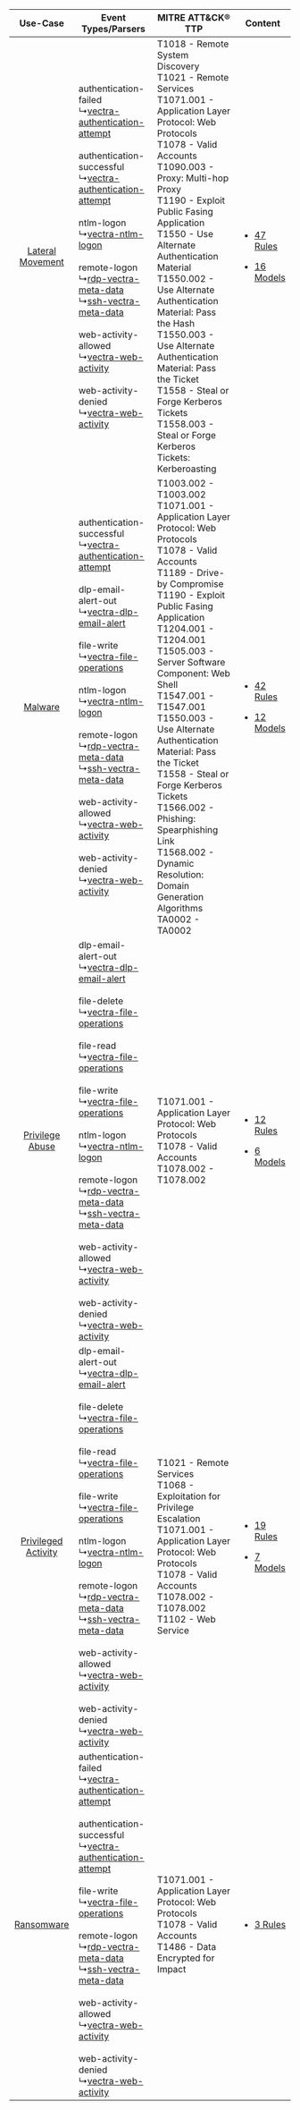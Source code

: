 |    Use-Case    | Event Types/Parsers    | MITRE ATT&CK® TTP    | Content    |
|:----:| ---- | ---- | ---- |
|    [Lateral Movement](../../../UseCases/uc_lateral_movement.md)    |  authentication-failed<br> ↳[vectra-authentication-attempt](Ps/pC_vectraauthenticationattempt.md)<br><br> authentication-successful<br> ↳[vectra-authentication-attempt](Ps/pC_vectraauthenticationattempt.md)<br><br> ntlm-logon<br> ↳[vectra-ntlm-logon](Ps/pC_vectrantlmlogon.md)<br><br> remote-logon<br> ↳[rdp-vectra-meta-data](Ps/pC_rdpvectrametadata.md)<br> ↳[ssh-vectra-meta-data](Ps/pC_sshvectrametadata.md)<br><br> web-activity-allowed<br> ↳[vectra-web-activity](Ps/pC_vectrawebactivity.md)<br><br> web-activity-denied<br> ↳[vectra-web-activity](Ps/pC_vectrawebactivity.md)<br>    | T1018 - Remote System Discovery<br>T1021 - Remote Services<br>T1071.001 - Application Layer Protocol: Web Protocols<br>T1078 - Valid Accounts<br>T1090.003 - Proxy: Multi-hop Proxy<br>T1190 - Exploit Public Fasing Application<br>T1550 - Use Alternate Authentication Material<br>T1550.002 - Use Alternate Authentication Material: Pass the Hash<br>T1550.003 - Use Alternate Authentication Material: Pass the Ticket<br>T1558 - Steal or Forge Kerberos Tickets<br>T1558.003 - Steal or Forge Kerberos Tickets: Kerberoasting<br>       | [<ul><li>47 Rules</li></ul><ul><li>16 Models</li></ul>](RM/r_m_vectra_cognito_stream_Lateral_Movement.md)   |
|    [Malware](../../../UseCases/uc_malware.md)    |  authentication-successful<br> ↳[vectra-authentication-attempt](Ps/pC_vectraauthenticationattempt.md)<br><br> dlp-email-alert-out<br> ↳[vectra-dlp-email-alert](Ps/pC_vectradlpemailalert.md)<br><br> file-write<br> ↳[vectra-file-operations](Ps/pC_vectrafileoperations.md)<br><br> ntlm-logon<br> ↳[vectra-ntlm-logon](Ps/pC_vectrantlmlogon.md)<br><br> remote-logon<br> ↳[rdp-vectra-meta-data](Ps/pC_rdpvectrametadata.md)<br> ↳[ssh-vectra-meta-data](Ps/pC_sshvectrametadata.md)<br><br> web-activity-allowed<br> ↳[vectra-web-activity](Ps/pC_vectrawebactivity.md)<br><br> web-activity-denied<br> ↳[vectra-web-activity](Ps/pC_vectrawebactivity.md)<br>    | T1003.002 - T1003.002<br>T1071.001 - Application Layer Protocol: Web Protocols<br>T1078 - Valid Accounts<br>T1189 - Drive-by Compromise<br>T1190 - Exploit Public Fasing Application<br>T1204.001 - T1204.001<br>T1505.003 - Server Software Component: Web Shell<br>T1547.001 - T1547.001<br>T1550.003 - Use Alternate Authentication Material: Pass the Ticket<br>T1558 - Steal or Forge Kerberos Tickets<br>T1566.002 - Phishing: Spearphishing Link<br>T1568.002 - Dynamic Resolution: Domain Generation Algorithms<br>TA0002 - TA0002<br> | [<ul><li>42 Rules</li></ul><ul><li>12 Models</li></ul>](RM/r_m_vectra_cognito_stream_Malware.md)    |
|     [Privilege Abuse](../../../UseCases/uc_privilege_abuse.md)     |  dlp-email-alert-out<br> ↳[vectra-dlp-email-alert](Ps/pC_vectradlpemailalert.md)<br><br> file-delete<br> ↳[vectra-file-operations](Ps/pC_vectrafileoperations.md)<br><br> file-read<br> ↳[vectra-file-operations](Ps/pC_vectrafileoperations.md)<br><br> file-write<br> ↳[vectra-file-operations](Ps/pC_vectrafileoperations.md)<br><br> ntlm-logon<br> ↳[vectra-ntlm-logon](Ps/pC_vectrantlmlogon.md)<br><br> remote-logon<br> ↳[rdp-vectra-meta-data](Ps/pC_rdpvectrametadata.md)<br> ↳[ssh-vectra-meta-data](Ps/pC_sshvectrametadata.md)<br><br> web-activity-allowed<br> ↳[vectra-web-activity](Ps/pC_vectrawebactivity.md)<br><br> web-activity-denied<br> ↳[vectra-web-activity](Ps/pC_vectrawebactivity.md)<br> | T1071.001 - Application Layer Protocol: Web Protocols<br>T1078 - Valid Accounts<br>T1078.002 - T1078.002<br>    | [<ul><li>12 Rules</li></ul><ul><li>6 Models</li></ul>](RM/r_m_vectra_cognito_stream_Privilege_Abuse.md)     |
| [Privileged Activity](../../../UseCases/uc_privileged_activity.md) |  dlp-email-alert-out<br> ↳[vectra-dlp-email-alert](Ps/pC_vectradlpemailalert.md)<br><br> file-delete<br> ↳[vectra-file-operations](Ps/pC_vectrafileoperations.md)<br><br> file-read<br> ↳[vectra-file-operations](Ps/pC_vectrafileoperations.md)<br><br> file-write<br> ↳[vectra-file-operations](Ps/pC_vectrafileoperations.md)<br><br> ntlm-logon<br> ↳[vectra-ntlm-logon](Ps/pC_vectrantlmlogon.md)<br><br> remote-logon<br> ↳[rdp-vectra-meta-data](Ps/pC_rdpvectrametadata.md)<br> ↳[ssh-vectra-meta-data](Ps/pC_sshvectrametadata.md)<br><br> web-activity-allowed<br> ↳[vectra-web-activity](Ps/pC_vectrawebactivity.md)<br><br> web-activity-denied<br> ↳[vectra-web-activity](Ps/pC_vectrawebactivity.md)<br> | T1021 - Remote Services<br>T1068 - Exploitation for Privilege Escalation<br>T1071.001 - Application Layer Protocol: Web Protocols<br>T1078 - Valid Accounts<br>T1078.002 - T1078.002<br>T1102 - Web Service<br>    | [<ul><li>19 Rules</li></ul><ul><li>7 Models</li></ul>](RM/r_m_vectra_cognito_stream_Privileged_Activity.md) |
|          [Ransomware](../../../UseCases/uc_ransomware.md)          |  authentication-failed<br> ↳[vectra-authentication-attempt](Ps/pC_vectraauthenticationattempt.md)<br><br> authentication-successful<br> ↳[vectra-authentication-attempt](Ps/pC_vectraauthenticationattempt.md)<br><br> file-write<br> ↳[vectra-file-operations](Ps/pC_vectrafileoperations.md)<br><br> remote-logon<br> ↳[rdp-vectra-meta-data](Ps/pC_rdpvectrametadata.md)<br> ↳[ssh-vectra-meta-data](Ps/pC_sshvectrametadata.md)<br><br> web-activity-allowed<br> ↳[vectra-web-activity](Ps/pC_vectrawebactivity.md)<br><br> web-activity-denied<br> ↳[vectra-web-activity](Ps/pC_vectrawebactivity.md)<br>    | T1071.001 - Application Layer Protocol: Web Protocols<br>T1078 - Valid Accounts<br>T1486 - Data Encrypted for Impact<br>    | [<ul><li>3 Rules</li></ul>](RM/r_m_vectra_cognito_stream_Ransomware.md)    |